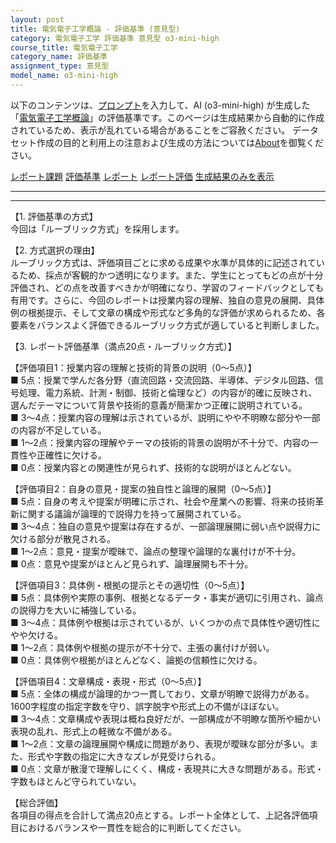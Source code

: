 ```yaml
---
layout: post
title: 電気電子工学概論 - 評価基準 (意見型)
category: 電気電子工学 評価基準 意見型 o3-mini-high
course_title: 電気電子工学
category_name: 評価基準
assignment_type: 意見型
model_name: o3-mini-high
---
```


以下のコンテンツは、[プロンプト](https://github.com/takedatoshiyuki/synthetic_assignments/tree/main/generated/電気電子工学/o3-mini-high/prompt_評価基準-意見型.md)を入力して、AI (o3-mini-high) が生成した「[電気電子工学概論](/contents/電気電子工学/)」の評価基準です。このページは生成結果から自動的に作成されているため、表示が乱れている場合があることをご容赦ください。
データセット作成の目的と利用上の注意および生成の方法については[About](/About)を御覧ください。

[レポート課題](../レポート課題-意見型)
[評価基準](../評価基準-意見型)
[レポート](../レポート-意見型)
[レポート評価](../レポート評価-意見型)
[生成結果のみを表示](https://github.com/takedatoshiyuki/synthetic_assignments/tree/main/generated/電気電子工学/o3-mini-high/評価基準-意見型.md)
  

***
***
  
【1. 評価基準の方式】  
今回は「ルーブリック方式」を採用します。

【2. 方式選択の理由】  
ルーブリック方式は、評価項目ごとに求める成果や水準が具体的に記述されているため、採点が客観的かつ透明になります。また、学生にとってもどの点が十分評価され、どの点を改善すべきかが明確になり、学習のフィードバックとしても有用です。さらに、今回のレポートは授業内容の理解、独自の意見の展開、具体例の根拠提示、そして文章の構成や形式など多角的な評価が求められるため、各要素をバランスよく評価できるルーブリック方式が適していると判断しました。

【3. レポート評価基準（満点20点・ルーブリック方式）】  

【評価項目1：授業内容の理解と技術的背景の説明（0～5点）】  
■ 5点：授業で学んだ各分野（直流回路・交流回路、半導体、デジタル回路、信号処理、電力系統、計測・制御、技術と倫理など）の内容が的確に反映され、選んだテーマについて背景や技術的意義が簡潔かつ正確に説明されている。  
■ 3～4点：授業内容の理解は示されているが、説明にやや不明瞭な部分や一部の内容が不足している。  
■ 1～2点：授業内容の理解やテーマの技術的背景の説明が不十分で、内容の一貫性や正確性に欠ける。  
■ 0点：授業内容との関連性が見られず、技術的な説明がほとんどない。

【評価項目2：自身の意見・提案の独自性と論理的展開（0～5点）】  
■ 5点：自身の考えや提案が明確に示され、社会や産業への影響、将来の技術革新に関する議論が論理的で説得力を持って展開されている。  
■ 3～4点：独自の意見や提案は存在するが、一部論理展開に弱い点や説得力に欠ける部分が散見される。  
■ 1～2点：意見・提案が曖昧で、論点の整理や論理的な裏付けが不十分。  
■ 0点：意見や提案がほとんど見られず、論理展開も不十分。

【評価項目3：具体例・根拠の提示とその適切性（0～5点）】  
■ 5点：具体例や実際の事例、根拠となるデータ・事実が適切に引用され、論点の説得力を大いに補強している。  
■ 3～4点：具体例や根拠は示されているが、いくつかの点で具体性や適切性にやや欠ける。  
■ 1～2点：具体例や根拠の提示が不十分で、主張の裏付けが弱い。  
■ 0点：具体例や根拠がほとんどなく、論拠の信頼性に欠ける。

【評価項目4：文章構成・表現・形式（0～5点）】  
■ 5点：全体の構成が論理的かつ一貫しており、文章が明瞭で説得力がある。1600字程度の指定字数を守り、誤字脱字や形式上の不備がほぼない。  
■ 3～4点：文章構成や表現は概ね良好だが、一部構成が不明瞭な箇所や細かい表現の乱れ、形式上の軽微な不備がある。  
■ 1～2点：文章の論理展開や構成に問題があり、表現が曖昧な部分が多い。また、形式や字数の指定に大きなズレが見受けられる。  
■ 0点：文章が散漫で理解しにくく、構成・表現共に大きな問題がある。形式・字数もほとんど守られていない。

【総合評価】  
各項目の得点を合計して満点20点とする。レポート全体として、上記各評価項目におけるバランスや一貫性を総合的に判断してください。
